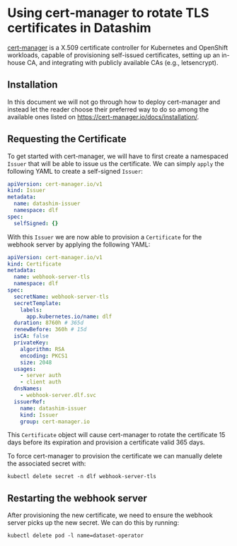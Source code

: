 # Using cert-manager to rotate TLS certificates in Datashim

[cert-manager](https://cert-manager.io/) is a X.509 certificate controller for
Kubernetes and OpenShift workloads, capable of provisioning self-issued
certificates, setting up an in-house CA, and integrating with publicly available
CAs (e.g., letsencrypt).

## Installation

In this document we will not go through how to deploy cert-manager and instead
let the reader choose their preferred way to do so among the available ones
listed on https://cert-manager.io/docs/installation/.

## Requesting the Certificate

To get started with cert-manager, we will have to first create a namespaced
`Issuer` that will be able to issue us the certificate. We can simply `apply`
the following YAML to create a self-signed `Issuer`:

```yaml
apiVersion: cert-manager.io/v1
kind: Issuer
metadata:
  name: datashim-issuer
  namespace: dlf
spec:
  selfSigned: {}
```

With this `Issuer` we are now able to provision a `Certificate` for the webhook
server by applying the following YAML:

```yaml
apiVersion: cert-manager.io/v1
kind: Certificate
metadata:
  name: webhook-server-tls
  namespace: dlf
spec:
  secretName: webhook-server-tls
  secretTemplate:
    labels:
      app.kubernetes.io/name: dlf
  duration: 8760h # 365d
  renewBefore: 360h # 15d
  isCA: false
  privateKey:
    algorithm: RSA
    encoding: PKCS1
    size: 2048
  usages:
    - server auth
    - client auth
  dnsNames:
    - webhook-server.dlf.svc
  issuerRef:
    name: datashim-issuer
    kind: Issuer
    group: cert-manager.io
```

This `Certificate` object will cause cert-manager to rotate the certificate 15
days before its expiration and provision a certificate valid 365 days.

To force cert-manager to provision the certificate we can manually delete the
associated secret with:

```commandline
kubectl delete secret -n dlf webhook-server-tls
```

## Restarting the webhook server

After provisioning the new certificate, we need to ensure the webhook server
picks up the new secret. We can do this by running:

```commandline
kubectl delete pod -l name=dataset-operator
```
